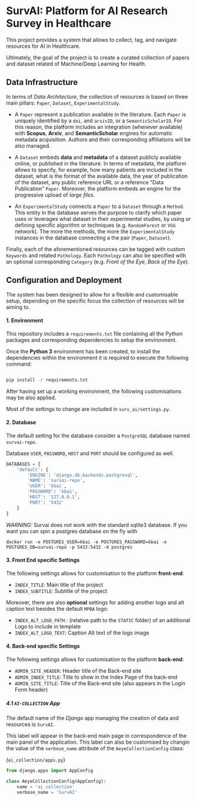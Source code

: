 # SurvAI: Platform for AI Research Survey in Healthcare

This project provides a system that allows to collect, tag, and
navigate resources for AI in Healthcare.

Ultimately, the goal of the project is to create a curated collection of papers and
dataset related of Machine/Deep Learning for Health.

## Data Infrastructure

In terms of _Data Architecture_, the collection of resources is based on three main pillars:
`Paper`, `Dataset`, `ExperimentalStudy`.

- A `Paper` represent a publication available in the literature. Each `Paper` is uniquely identified
by a `doi`, and `arxivID`, or a `SemanticScholarID`. For this reason, the platform includes an integration
(whenever available) with **Scopus**, **Arxiv**, and **SemanticScholar** engines for automatic metadata acquisition.
Authors and their corresponding affiliations will be also managed.

- A `Dataset` embeds **data** and **metadata** of a dataset publicly available online, or
published in the literature. In terms of metadata, the platform allows to specify, for example,
how many patients are included in the dataset, what is the format of the available data,
the year of publication of the dataset, any public reference URL or a reference "Data Publication" `Paper`.
Moreover, the platform embeds an engine for the progressive upload of _large files_.

- An `ExperimentalStudy` connects a `Paper` to a `Dataset` through a `Method`. This entity in the database
serves the purpose to clarify which paper uses or leverages what dataset in their experimental studies,
by using or defining specific algorithm or techniques (e.g. `RandomForest` or `VGG` network).
The more the methods, the more the `ExperimentalStudy` instances in the database connecting a
the pair (`Paper`, `Dataset`).

Finally, each of the aforementioned resources can be tagged with custom `Keywords` and
related `Pathology`. Each `Pathology` can also be specified with an optional corresponding `Category`
(e.g. _Front of the Eye_, _Back of the Eye_).

## Configuration and Deployment

The system has been designed to allow for a flexible and customisable setup, depending on
the specific focus the collection of resources will be aiming to.

#### 1. Environment

This repository includes a `requirements.txt` file containing all the Python packages
and corresponding dependencies to setup the environment.

Once the **Python 3** environment has been created, to install the dependencies
within the environment it is required to execute the following command:

```bash

pip install -r requirements.txt

```

After having set up a working environment,
the following customisations may be also applied.

Most of the settings to change are included in `surv_ai/settings.py`.

#### 2. Database

The default setting for the database consider a `PostgreSQL` database
named `survai-repo`.

Database `USER`, `PASSWORD`, `HOST` and `PORT` should be configured as well.

```python
DATABASES = {
    'default': {
        'ENGINE': 'django.db.backends.postgresql',
        'NAME': 'survai-repo',
        'USER': 'kbai',
        'PASSWORD': 'kbai',
        'HOST': '127.0.0.1',
        'PORT': '5432'
    }
}
```

*WARNING:* Survai does not work with the standard sqlite3 database.
If you want you can spin a postgres database on the fly with

```
docker run -e POSTGRES_USER=kbai -e POSTGRES_PASSWORD=kbai -e POSTGRES_DB=survai-repo -p 5432:5432 -d postgres
```


#### 3. Front End specific Settings

The following settings allows for customisation to the platform **front-end**:

- `INDEX_TITLE`: Main title of the project
- `INDEX_SUBTITLE`: Subtitle of the project

Moreover, there are also **optional** settings for adding another logo and alt caption text
besides the default `MPBA` logo:

- `INDEX_ALT_LOGO_PATH` : (relative path to the `STATIC` folder) of an additional Logo to include in template
- `INDEX_ALT_LOGO_TEXT`: Caption Alt text of the logo image

#### 4. Back-end specific Settings

The following settings allows for customisation to the platform **back-end**:

- `ADMIN_SITE_HEADER`: Header title of the Back-end site
- `ADMIN_INDEX_TITLE`: Title to show in the Index Page of the back-end
- `ADMIN_SITE_TITLE`: Title of the Back-end site (also appears in the Login Form header)

##### 4.1 `AI-COLLECTION` App

The default name of the _Django_ app managing the creation of data and resources is
`SurvAI`.

This label will appear in the back-end main page in correspondence of the main panel of
the application. This label can also be customised by changin the value of the
`verbose_name` attribute of the `AeyeCollectionConfig` class:

(`ai_collection/apps.py`)

```python
from django.apps import AppConfig

class AeyeCollectionConfig(AppConfig):
    name = 'ai_collection'
    verbose_name = 'SurvAI'
```
